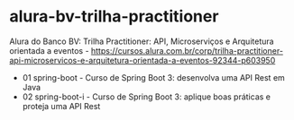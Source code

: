 # alura-bv-trilha-practitioner

Alura do Banco BV: Trilha Practitioner: API, Microserviços e Arquitetura orientada a eventos - https://cursos.alura.com.br/corp/trilha-practitioner-api-microservicos-e-arquitetura-orientada-a-eventos-92344-p603950

- 01 spring-boot - Curso de Spring Boot 3: desenvolva uma API Rest em Java
- 02 spring-boot-i - Curso de Spring Boot 3: aplique boas práticas e proteja uma API Rest
